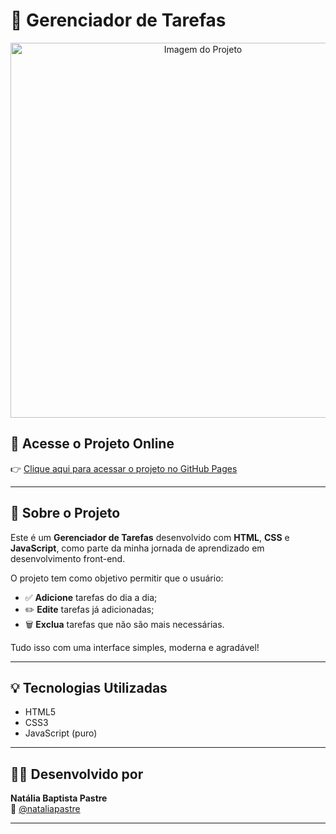 # 📝 Gerenciador de Tarefas

<p align="center">
  <img src="https://i.postimg.cc/j2MvsbS8/Chat-GPT-Image-2-de-jul-de-2025-18-48-54.png" alt="Imagem do Projeto" width="600">
</p>

## 🔗 Acesse o Projeto Online

👉 [Clique aqui para acessar o projeto no GitHub Pages](https://natipastre.github.io/Gerenciador-de-Tarefas/)

---

## 📌 Sobre o Projeto

Este é um **Gerenciador de Tarefas** desenvolvido com **HTML**, **CSS** e **JavaScript**, como parte da minha jornada de aprendizado em desenvolvimento front-end.

O projeto tem como objetivo permitir que o usuário:

- ✅ **Adicione** tarefas do dia a dia;
- ✏️ **Edite** tarefas já adicionadas;
- 🗑️ **Exclua** tarefas que não são mais necessárias.

Tudo isso com uma interface simples, moderna e agradável!

---

## 💡 Tecnologias Utilizadas

- HTML5
- CSS3
- JavaScript (puro)

---

## 🙋‍♀️ Desenvolvido por

**Natália Baptista Pastre**  
🔗 [@nataliapastre](https://github.com/natipastre)

---



